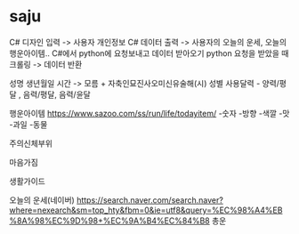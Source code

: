 # saju
C# 디자인 입력 -> 사용자 개인정보
C# 데이터 출력 -> 사용자의 오늘의 운세, 오늘의 행운아이템..
C#에서 python에 요청보내고 데이터 받아오기
python 요청을 받았을 때 크롤링 -> 데이터 반환


성명
생년월일
시간 -> 모름 + 자축인묘진사오미신유술해(시)
성별
사용달력 - 양력/평달 , 음력/평달, 음력/윤달

행운아이템 https://www.sazoo.com/ss/run/life/todayitem/
-숫자
-방향
-색깔
-맛
-과일
-동물

주의신체부위

마음가짐

생활가이드


오늘의 운세(네이버) https://search.naver.com/search.naver?where=nexearch&sm=top_hty&fbm=0&ie=utf8&query=%EC%98%A4%EB%8A%98%EC%9D%98+%EC%9A%B4%EC%84%B8
총운
